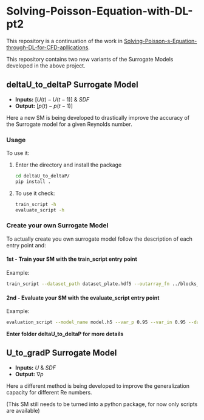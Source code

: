 # Solving-Poisson-Equation-with-DL-pt2

This repository is a continuation of the work in [Solving-Poisson-s-Equation-through-DL-for-CFD-apllications](https://github.com/pauloacs/Solving-Poisson-s-Equation-through-DL-for-CFD-apllications).

This repository contains two new variants of the Surrogate Models developed in the above project.

## deltaU_to_deltaP Surrogate Model

- **Inputs:** $[U(t) - U(t-1)]$ & $SDF$
- **Output:** $[p(t) - p(t-1)]$

Here a new SM is being developed to drastically improve the accuracy of the Surrogate model for a given Reynolds number.

### Usage

To use it:

1. Enter the directory and install the package
   ```bash
   cd deltaU_to_deltaP/
   pip install .

2. To use it check:
    ```bash
    train_script -h
    evaluate_script -h

### Create your own Surrogate Model

To actually create you own surrogate model follow the description of each entry point and:

#### 1st - **Train your SM** with the train_script entry point

Example:
```bash
train_script --dataset_path dataset_plate.hdf5 --outarray_fn ../blocks_dataset/outarray.h5 --num_sims 5 --num_epoch 5000 --lr 1e-6 --n_samples 1e4 --var_p 0.95 --var_in 0.95 --model_size small --dropout_rate 0.2 --num_ts 5
```

#### 2nd - **Evaluate your SM** with the evaluate_script entry point

Example:
```bash
evaluation_script --model_name model.h5 --var_p 0.95 --var_in 0.95 --dataset_path dataset_plate.hdf5 --n_sims 5 --n_ts 5 --save_plots --show_plots
```

**Enter folder deltaU_to_deltaP for more details**

## U_to_gradP Surrogate Model

- **Inputs:** $U$ & $SDF$
- **Output:** $\nabla p$

Here a different method is being developed to improve the generalization capacity for different Re numbers.

(This SM still needs to be turned into a python package, for now only scripts are available)
